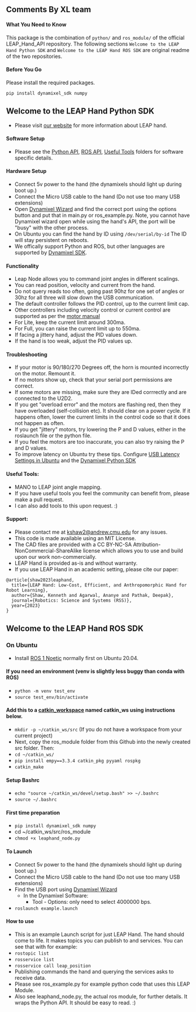
## Comments By XL team

#### What You Need to Know
This package is the combination of `python/` and `ros_module/` of the official LEAP_Hand_API
repository. The following sections `Welcome to the LEAP Hand Python SDK` and
`Welcome to the LEAP Hand ROS SDK` are original readme of the two repositories.

#### Before You Go
Please install the required packages.
```
pip install dynamixel_sdk numpy
```

## Welcome to the LEAP Hand Python SDK
- Please visit [our website](http://leaphand.com/) for more information about LEAP hand.
#### Software Setup
- Please see the [Python API](https://github.com/leap-hand/LEAP_Hand_API/tree/main/python), [ROS API](https://github.com/leap-hand/LEAP_Hand_API/tree/main/ros_module), [Useful Tools](https://github.com/leap-hand/LEAP_Hand_API/tree/main/useful_tools) folders for software specific details.

#### Hardware Setup
- Connect 5v power to the hand (the dynamixels should light up during boot up.)
- Connect the Micro USB cable to the hand (Do not use too many USB extensions)
- Open [Dynamixel Wizard](https://emanual.robotis.com/docs/en/software/rplus1/dynamixel_wizard/) and find the correct port using the options button and put that in main.py or ros_example.py.  Note, you cannot have Dynamixel wizard open while using the hand's API, the port will be "busy" with the other process.
- On Ubuntu you can find the hand by ID using `/dev/serial/by-id` The ID will stay persistent on reboots.
- We offically support Python and ROS, but other languages are supported by [Dynamixel SDK](https://emanual.robotis.com/docs/en/software/dynamixel/dynamixel_sdk/overview/).

#### Functionality
- Leap Node allows you to command joint angles in different scalings.
- You can read position, velocity and current from the hand.  
- Do not query reads too often, going past 90hz for one set of angles or 30hz for all three will slow down the USB communication.
- The default controller follows the PID control, up to the current limit cap. 
- Other controllers including velocity control or current control are supported as per the [motor manual](https://emanual.robotis.com/docs/en/dxl/x/xc330-m288/)
- For Lite, keep the current limit around 300ma.
- For Full, you can raise the current limit up to 550ma.
- If facing a jittery hand, adjust the PID values down.
- If the hand is too weak, adjust the PID values up.

#### Troubleshooting
- If your motor is 90/180/270 Degrees off, the horn is mounted incorrectly on the motor.  Remount it.
- If no motors show up, check that your serial port permissions are correct.
- If some motors are missing, make sure they are IDed corrrectly and are connected to the U2D2.
- If you get "overload error" and the motors are flashing red, then they have overloaded (self-collision etc). It should clear on a power cycle.  If it happens often, lower the current limits in the control code so that it does not happen as often.
- If you get "jittery" motors, try lowering the P and D values, either in the roslaunch file or the python file.
- If you feel the motors are too inaccurate, you can also try raising the P and D values.
- To improve latency on Ubuntu try these tips.   Configure [USB Latency Settings in Ubuntu](https://emanual.robotis.com/docs/en/software/dynamixel/dynamixel_wizard2/) and the [Dynamixel Python SDK](https://github.com/ROBOTIS-GIT/DynamixelSDK/issues/288)

#### Useful Tools:
- MANO to LEAP joint angle mapping.
- If you have useful tools you feel the community can benefit from, please make a pull request.
- I can also add tools to this upon request.  :)

#### Support:
- Please contact me at kshaw2@andrew.cmu.edu for any issues.
- This code is made available using an MIT License.
- The CAD files are provided with a CC BY-NC-SA Attribution-NonCommercial-ShareAlike license which allows you to use and build upon our work non-commercially.
- LEAP Hand is provided as-is and without warranty.
- If you use LEAP Hand in an academic setting, please cite our paper:
```
@article{shaw2023leaphand,
  title={LEAP Hand: Low-Cost, Efficient, and Anthropomorphic Hand for Robot Learning},
  author={Shaw, Kenneth and Agarwal, Ananye and Pathak, Deepak},
  journal={Robotics: Science and Systems (RSS)},
  year={2023}
}
```

## Welcome to the LEAP Hand ROS SDK

### On Ubuntu
- Install [ROS 1 Noetic](http://wiki.ros.org/ROS/Installation) normally first on Ubuntu 20.04.
#### If you need an environment (venv is slightly less buggy than conda with ROS)
- `python -m venv test_env`
- `source test_env/bin/activate`
#### Add this to a [catkin_workspace](http://wiki.ros.org/catkin/Tutorials/create_a_workspace) named catkin_ws using instructions below.  
- `mkdir -p ~/catkin_ws/src` (If you do not have a workspace from your current project)
- Next, copy the ros_module folder from this Github into the newly created src folder.  Then:
- `cd ~/catkin_ws/`
- `pip install empy==3.3.4 catkin_pkg pyyaml rospkg` 
- `catkin_make`
#### Setup Bashrc
- `echo "source ~/catkin_ws/devel/setup.bash" >> ~/.bashrc`
- `source ~/.bashrc`
#### First time preparation
- `pip install dynamixel_sdk numpy`
-  cd ~/catkin_ws/src/ros_module
- `chmod +x leaphand_node.py`
#### To Launch
- Connect 5v power to the hand (the dynamixels should light up during boot up.)
- Connect the Micro USB cable to the hand (Do not use too many USB extensions)
- Find the USB port using [Dynamixel Wizard](https://emanual.robotis.com/docs/en/software/dynamixel/dynamixel_wizard2/)
  - In the Dynamixel Software: 
    - Tool - Options: only need to select 4000000 bps.
- `roslaunch example.launch`
#### How to use
- This is an example Launch script for just LEAP Hand.  The hand should come to life.  It makes topics you can publish to and services. You can see that with for example:
- `rostopic list`
- `rosservice list`
- `rosservice call leap_position`
- Publishing commands the hand and querying the services asks to receive data.
- Please see ros_example.py for example python code that uses this LEAP Module.
- Also see leaphand_node.py, the actual ros module, for further details.  It wraps the Python API.  It should be easy to read.  :)
